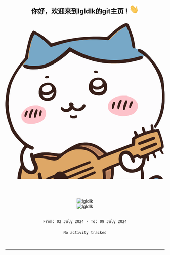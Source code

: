 <div align="center">
<h2> 你好，欢迎来到lgldlk的git主页 ! <img src="https://github.com/lgldlk/lgldlk/blob/main/gifs/Hi.gif" width="30px"></h2>
</div>
<svg
    viewBox="0 0 1944 1896"
    width="1280"
    height="1280"
    xmlns="http://www.w3.org/2000/svg"
>
    <path
        d="m1474 3 14 1 8 4 6 7 8 16 14 35 13 34 18 49 8 26 12 56 7 39 3 31 4 8v2l4 2 7 4 7 2h12l6-2h13l11 3 16 7 15 9 18 13 14 12 10 9 7 7 3 2v2l4 2 14 15 9 9 7 8 9 10 9 11 12 14 8 10 14 18 16 21 26 39 12 19 13 23 14 27 11 25 9 24 7 25 4 19 4 40 10 128v81l-4 46-6 43-6 31-7 28-11 35-10 26-11 25-8 16-11 21-12 20-14 21-9 12-6 7h-2l-1 3-4 3 7 4 36-6 5 1 6 8 5 12 16 47 12 38 10 35 7 28 5 26 2 20v8l-3 9-7 7-11 6-3 3v8l12 23 8 15 3 8-1 4-10 5h-6l-8-9-12-18-8-15-4-4-48 20-9 6-5 7 3 7 9 16 6 13 1 4v10l-7 15-4-1-9-7-5-8-18-36-5-6-10 3-24 10-8 5-1 5 2 16 1 14v19l-2 11-4 5-7-1-6-3-5-10-8-20-4-4-2 6-2 4-6 38-6 25-6 17-7 13-10 10 2 13 11 59 2 19v53H148v-14l3-29 5-29 8-32 12-36 12-29 2-4v-8l-5-25-3-21-1-14v-33l3-26 5-23 7-21 10-21 10-16 10-13 8-9-2-4-14-13-8-7-10-9-15-14-7-7-2-1v-2l-4-2-7-8-12-12-7-8-9-10-9-11-14-17-10-14-9-13-13-21-11-21-8-20-10-32-11-27-12-36-10-36-6-28-6-34-5-42-3-43v-32l4-49 4-33 3-21 4-33 5-26 7-27 7-23 9-25 14-34 11-24 10-19 14-27 16-27 9-15 15-23 15-22 13-18 14-19 13-17 13-16 18-22 9-10 8-10 4-6 8-42 10-52 14-64 13-52 12-40 10-28 8-18 8-13 8-10h2l2-4 7-8 17 6 33 16 25 14 25 16 17 12 19 14 16 13 10 8 15 13 13 12 10 9 12 12 3 2v2l4 2 3 3 8-1 24-8 53-15 48-12 42-9 41-8 47-8 49-7 53-6 44-4 47-3 53-2h74l54 2 18 1h23l11-9 15-14 11-9 14-12 13-11 11-9 16-13 14-11 17-13 19-14 17-12 15-10 15-9 21-11 16-5z"
        fill="#FDFCFD"
    />
    <path
        d="m1474 3 14 1 8 4 6 7 8 16 14 35 13 34 18 49 8 26 12 56 7 39 3 31 4 8v2l4 2 7 4 7 2h12l6-2h13l11 3 16 7 15 9 18 13 14 12 10 9 7 7 3 2v2l4 2 14 15 9 9 7 8 9 10 9 11 12 14 8 10 14 18 16 21 26 39 12 19 13 23 14 27 11 25 9 24 7 25 4 19 4 40 10 128v81l-4 46-6 43-6 31-7 28-11 35-10 26-11 25-8 16-11 21-12 20-14 21-9 12-3 3-6-1-6-5-5-9v-8l4-9 10-16 10-15 7-12 13-30 12-31 11-33 12-46 8-41 5-34 3-32 3-47v-43l-3-45-4-38-7-39-5-24-8-27-9-29-13-33-8-18-20-40-12-21-12-20-18-27-11-15-22-28-11-12-35-35-11-9-5-4h-6l-8 6-6 3-1 2-1 11-4 9-5 5-4 3-33 10-45 12-51 11-26 5-39 6-34 4-50 4-20 1h-69l-35-2-43-3-39-5-48-8-42-9-24-6-41-12-36-12-31-11-28-11-38-17-28-13-30-15-22-12-15-8-4-1-14 11-5 4-5 5-5 4-5 5-14 12-3 1v2l-8 7-14 11-10 8-30 23-17 12-14 10-21 13-16 10-24 14-40 20-18 8-17 6-22 8-29 8-37 7-27 3-51 3h-16l-42-4-21-4-21-6-16-9-9-8-4-9-1-7-12 1-8 9-10 14-10 13-7 10-11 16-11 17-11 18-8 14-6 10-8 16-10 19-5 12-7 15-7 17-5 11-10 30-9 36-9 45-6 42-4 41-3 44v27l1 4 2 39 5 48 5 29 10 47 10 36 6 19 3 8 5 15 11 28 8 16 13 22 7 10 7 11 9 12 9 13 9 12 14 17 9 10 7 8 11 12 20 20 8 7 15 12 18 13 28 17 16 9 33 14 6 5 3 8v7l-3 10-4 5-6 3h-10l-18-6-25-12-12-6-4-1-8 9-12 17-12 20-6 15-9 32-3 18v36l7 34 8 31 9 17 10 14 11 12 2 1v2l4 2 9 6 15 9 12 4 6 1h16l12-4 4-3h2l2-5 6-12 1-3v-9l-5-19-7-18-10-21-14-37-9-31-3-16v-22l3-8 7-6 5-2h9l6 4 7 11 3 8 7-1 21-8 26-7 24-6 25-4 27-2h48l29 3 58 8 37 3h15l19-1 12-9 20-14 18-13 11-7 27-18 25-15 28-16 24-12 25-11 33-11 24-4 40-4h27l34 4 24 5 33 11 19 8 26 13 18 11 17 12 21 16 14 12 11 9 17 16 10 9h5l12-5 31-11 39-15 154-59 35-13 27-10 1-1 2-22 1-27v-17l9-8 15-10 13-7h2l-4-12-10-22-3-8v-9l3-6 8-7 7-1 8 4 8 11 12 23 5 9 7-1 50-21 4-2-2-9-6-19-6-23 1-7 8-7 6-2 8 3 8 8 5 11 7 23 4 8v2l32-10 29-8h2l-1-35-1-14-1-6 6-9 8-4 8 1 7 6 4 10 3 24 1 14 1 3 10-2h5l4 2 36-6 5 1 6 8 5 12 16 47 12 38 10 35 7 28 5 26 2 20v8l-3 9-7 7-11 6-3 3v8l12 23 8 15 3 8-1 4-10 5h-6l-8-9-12-18-8-15-4-4-48 20-9 6-5 7 3 7 9 16 6 13 1 4v10l-7 15-4-1-9-7-5-8-18-36-5-6-10 3-24 10-8 5-1 5 2 16 1 14v19l-2 11-4 5-7-1-6-3-5-10-8-20-4-4-2 6-2 4-6 38-6 25-6 17-7 13-10 10 2 13 11 59 2 19v53H148v-14l3-29 5-29 8-32 12-36 12-29 2-4v-8l-5-25-3-21-1-14v-33l3-26 5-23 7-21 10-21 10-16 10-13 8-9-2-4-14-13-8-7-10-9-15-14-7-7-2-1v-2l-4-2-7-8-12-12-7-8-9-10-9-11-14-17-10-14-9-13-13-21-11-21-8-20-10-32-11-27-12-36-10-36-6-28-6-34-5-42-3-43v-32l4-49 4-33 3-21 4-33 5-26 7-27 7-23 9-25 14-34 11-24 10-19 14-27 16-27 9-15 15-23 15-22 13-18 14-19 13-17 13-16 18-22 9-10 8-10 4-6 8-42 10-52 14-64 13-52 12-40 10-28 8-18 8-13 8-10h2l2-4 7-8 17 6 33 16 25 14 25 16 17 12 19 14 16 13 10 8 15 13 13 12 10 9 12 12 3 2v2l4 2 3 3 8-1 24-8 53-15 48-12 42-9 41-8 47-8 49-7 53-6 44-4 47-3 53-2h74l54 2 18 1h23l11-9 15-14 11-9 14-12 13-11 11-9 16-13 14-11 17-13 19-14 17-12 15-10 15-9 21-11 16-5z"
        fill="#371F19"
    />
    <path
        d="m1471 41 4 1 5 8 12 25 4 9 12 31 12 37 9 33 7 30 9 50 4 23 4 10 4 5v2l9 3h7l8-4 4-3 4 8v2l4 2 7 4 7 2h12l6-2h13l11 3 16 7 15 9 18 13 14 12 10 9 7 7 3 2v2l4 2 14 15 9 9 7 8 9 10 9 11 12 14 8 10 14 18 16 21 26 39 12 19 13 23 14 27 11 25 9 24 7 25 4 19 4 40 10 128v81l-4 46-6 43-6 31-7 28-11 35-10 26-11 25-8 16-11 21-12 20-14 21-9 12-3 3-6-1-6-5-5-9v-8l4-9 10-16 10-15 7-12 13-30 12-31 11-33 12-46 8-41 5-34 3-32 3-47v-43l-3-45-4-38-7-39-5-24-8-27-9-29-13-33-8-18-20-40-12-21-12-20-18-27-11-15-22-28-11-12-35-35-11-9-5-4h-6l-8 6-6 3-1 2-1 11-4 9-5 5-4 3-33 10-45 12-51 11-26 5-39 6-34 4-50 4-20 1h-69l-35-2-43-3-39-5-48-8-42-9-24-6-41-12-36-12-31-11-28-11-38-17-28-13-30-15-22-12-15-8-4-1-14 11-5 4-5 5-5 4-5 5-14 12-3 1v2l-8 7-14 11-10 8-30 23-17 12-14 10-21 13-16 10-24 14-40 20-18 8-17 6-22 8-29 8-37 7-27 3-51 3h-16l-42-4-21-4-21-6-16-9-9-8-4-9-1-7h-11l2-5 8-10 2-3h2l2-4 18-18 7-8 15-16 9-9 4-6 2-5v-9l2-15 2-19 6-37 8-38 3-16 12-47 9-30 6-18 14-34 6-12 6-11 4-6 3-3 6 1 19 10 11 7 18 12 17 12 16 13 11 9 9 7 14 12 15 14 9 9 8 7 8 8 8 7 16 17 5 5 6 4 7-1 27-8 36-11 31-10 46-13 42-11 37-8 34-7 49-8 51-7 47-4 48-3 29-1h75l50 2 69 5 12 2 10 1 9-6 9-9 7-8 9-10 7-7 7-8 7-7 8-7 12-11 22-18 14-11 13-10 30-20 26-15 24-13z"
        fill="#77A8C7"
    />
    <path
        d="M1846 1320h6l3 4 13 32 11 30 7 24 10 41 4 23 3 20v6l-14 8-56 30-39 19-27 13-29 12-39 15-36 12-10 5-5-1-14-9-12-7-7-2-11 1-29 11-10 4h-2l-1 3-5-4-10-15-9-12-11-12-8-7-13-8-14-5-17-1-21 2-16 4-15 8-13 10-12 17-6 13-6 21-3 18v18l5 30-8 4-29 11-50 20-31 12-29 13-29 14-24 12-4 3v16l3 22 3 31 2 17v9l-3 21H189l1-14 5-37 5-29 9-41 1-2 4 2 12 16 10 11 17 13 27 14 14 4 10 2 16 1 21-2 13-4 11-6 7-5 11-14 9-15 4-13 2-17-2-23-4-15-7-17-9-17-8-19-7-21 1-2 29-5 10-1h16l32 4 51 8 42 8 22 5 29 4 14-1 15-2 15-6 20-10 16-10 14-11 13-12 5-4h2v-2l11-9 8-7 18-13 21-13 17-9 27-11 27-9 19-4 17-1h53l20 2 19 3 25 7 20 7 17 8 19 11 14 10 11 9 10 9 8 7 10 11 11 14 10 14 6 11 2 1h16l19-8 49-21 36-15 42-16 41-16 30-11 39-15 47-18 29-11 83-32 20-8h2l3-19 2-58 19-11 26-12 30-13 39-15 38-12 42-12 39-9z"
        fill="#DEA766"
    />
    <path
        d="M1429 883h51l17 5 30 10 22 10 15 9 10 8 17 17 12 17 9 15 5 11 1 7v24l-3 15-7 20-11 18-7 9-12 13-9 8-20 11-13 5-23 6-15 4-19 4-14 2-36 2-24-3-19-4-33-9-23-8-22-10-18-11-11-9-4-4v-2h-2l-2-5h-2l-9-15-5-10-3-13v-30l3-14 8-19 10-16 11-12 8-7 12-9 19-12 23-12 14-6 26-6 15-2z"
        fill="#FDC2CA"
    />
    <path
        d="m782 294 7 1 14 6 15 10 25 13 19 10 32 16 29 13 26 11 28 11 45 16 58 17 51 12 39 7 40 6 40 4 36 2 35 1h36l53-2 40-4 47-7 35-6 37-8 52-13 24-7 16-4 5 1 8 7 2 3v14l-4 9-8 6-33 10-45 12-51 11-26 5-39 6-34 4-50 4-20 1h-69l-35-2-43-3-39-5-48-8-42-9-24-6-41-12-36-12-31-11-28-11-38-17-28-13-30-15-22-12-15-8-4-1-14 11-5 4-5 5-5 4-5 5-14 12-3 1v2l-8 7-14 11-10 8-30 23-17 12-14 10-21 13-16 10-24 14-40 20-18 8-17 6-22 8-29 8-37 7-27 3-51 3h-16l-42-4-21-4-21-6-16-9-9-8-3-8v-8l12-10 5-2h7l30 9 25 5 15 2 15 1h33l45-3 37-5 24-6 30-10 28-12 21-10 22-12 22-13 19-12 20-14 19-14 18-14 13-10 14-11 13-11 30-27 10-8 14-14 7-8 7-7z"
        fill="#371F19"
    />
    <path
        d="M353 1000h41l20 5 29 11 20 9 7 6 3 3v2h2l12 17 4 9 4 14 2 19v11l-3 17-6 17-10 21-5 8h-2l-2 4-4 5-11 9-14 9-16 8-20 8-26 8-20 5-20 2h-43l-24-3-9-2-15-6-15-9-11-10v-2l-3-1-11-14-5-8-3-10-3-24v-19l2-13 2-5h2l1-5 2-2 1-3 2-2 2-1 1-5 4-5 4-6 4-5 4-6 2-1 3-5 8-8 4-2 5-6 11-8h3v-2l5-3h3v-2l16-8 10-4 11-4 4-1 18-4z"
        fill="#FDC2CA"
    />
    <path
        d="M1123 663h21l17 3 12 4 16 8 13 10 7 6v2l4 2 10 12 10 16 5 14 4 15 1 10v26l-2 15-6 20-6 12-7 9-7 8-9 7-11 7-13 6-13 4-20 2h-15l-18-2-28-6-14-5-11-5-10-6-7-6v-2l-3-1-11-15-10-17-3-9-1-6v-35l2-16 6-20 8-16 6-10 10-11 11-9 13-8 12-5 13-4zM512 725h24l16 4 21 11 11 8 6 5v2h2l7 9 11 18 4 8 4 12 3 13 1 8v23l-3 19-5 16-8 15-8 11-12 13-11 9-16 8-16 5-19 3h-22l-15-2-19-7-15-9-9-7-14-14v-2h-2l-9-13-7-15-3-11-1-7v-30l3-19 9-22 7-14 8-10 14-14 11-7 15-8 14-5zM1625 317h13l11 3 16 7 15 9 18 13 14 12 10 9 7 7 3 2v2l4 2 14 15 9 9 7 8 9 10 9 11 12 14 8 10 14 18 16 21 26 39 12 19 13 23 14 27 11 25 9 24 7 25 4 19 4 40 10 128v81l-4 46-6 43-6 31-7 28-11 35-10 26-11 25-8 16-11 21-12 20-14 21-9 12-3 3-6-1-6-5-5-9v-8l4-9 10-16 10-15 7-12 13-30 12-31 11-33 12-46 8-41 5-34 3-32 3-47v-43l-3-45-4-38-7-39-5-24-8-27-9-29-13-33-8-18-20-40-12-21-12-20-18-27-11-15-22-28-11-12-35-35-11-9-11-8-12-10-23-16-21-12-11-8-6-7-4-11 1-9 5-5z"
        fill="#371F19"
    />
    <path
        d="m1395 1724 5 1 9 16 12 16 9 11 11 12 9 8 14 9 21 11 15 5 25 5h29l24-4 24-6 14-5 16-7 13-7h4l1 2 2 30 1 41v34h-339l2-12 6-35 3-27v-56l-2-8 1-5 9-4 29-12 32-12z"
        fill="#FDFCFC"
    />
    <path
        d="M1025 1678h8l7 4 5 7v6l-8 7-17 8-36 14-55 22-81 32-43 16-44 18-35 14-3 2 8 7 11 12 9 13 2 3 9-2 29-12 37-15 41-17 30-12 44-18 27-11 35-14 33-13 21-7 8 1 8 5 3 5v8l-8 6-21 10-34 14-30 12-27 11-30 12-46 19-42 17-33 14-34 14-6 3h-2l-1 3H498l1-8 6-7 23-10 31-12 27-11 14-6 14-15 13-11 10-6 11-4 12-3h10l17 3 8 1 12-6 28-11 29-12 45-18 90-35 48-19 44-17 21-8z"
        fill="#371F19"
    />
    <path
        d="M1466 1591h9l12 4 10 7 7 6 7 8 9 13 8 16 10 22 7 16 7 9 7 4 8-1 6-3 7-6 1-8-3-17-4-13 1-5 10-5 19-7h7l14 9 15 9 3 1h8l17-8h5l-1 13-6 29-5 16-8 16-8 11-9 10-7 7-14 11-16 9-20 8-21 6h-12l-29-5-20-6-17-8-6-4v-2l-4-2-16-16-8-10-10-22-5-17-5-24v-33l4-13 7-10 9-8 8-4z"
        fill="#FDFBFC"
    />
    <path
        d="M798 963h8l11 4 8 6 7 9 2 6-3 7-1 7 7 14 10 10 11 7 15 5 9 1 12-1 17-7 12-9 11-10 10-16 8-7 3-1h15l5 4 2 3 1 5v9l-3 11-7 11-11 12-9 8-13 8-11 6-18 5-5 1h-20l-23-4-18-6-14-10-6-5-5 2-5 5-4 2-2 4-10 8-16 8-11 4-16 3h-14l-15-3-12-4-11-6-9-7v-2h-2l-9-12-2-5v-11l4-8 5-4 6 1 9 7 10 8 10 6 11 3 9 1 17-4 8-4 7-6 4-3h2l2-4 5-11-3-9-6-13-1-8 3-8 8-8 7-4z"
        fill="#371F19"
    />
    <path
        d="M946 1487h56l18 2 35 9 24 9 20 9 20 11 17 11 15 10 13 10 13 11 11 9 13 13-1 3-32 16-25 11-4-2-9-11-12-13-7-8-10-9-14-12-18-13-19-12-22-12-20-9-21-8-25-7-22-5-33-3-1-3 22-5z"
        fill="#B88461"
    />
    <path
        d="M514 754h25l7 3 10 9 6 8 4 7 1 4v19l-6 12-8 7-14 8-8 4-20 6-15 2-2 1h-7l-14-4-9-4-7-8-4-11v-24l4-11 6-8 6-5 14-7 15-5z"
        fill="#FCFAFB"
    />
    <path
        d="M1129 689h15l17 4 11 7 9 10 3 8 2 10v11l-8 15-7 6-16 8-12 4-11 2-22-1-19-3-10-4v-2l-4-2-7-8-2-5v-18l4-11 4-6 7-8 13-9 10-4 15-3z"
        fill="#FCFAFA"
    />
    <path
        d="m1810 1380 6 2 6 4 4 8v11l-4 6-8 5-23 9-38 14-26 10-59 22-25 8h-16l-6-7-3-6v-9l8-7 27-11 34-13 36-14 54-20zM1833 1452h8l6 4 5 12-1 7-7 8-19 9-38 16-28 11-65 26-24 9-4 1h-10l-5-5-3-5-1-4v-9l4-6 8-5 29-12 32-13 105-42z"
        fill="#371F19"
    />
    <path
        d="M1285 1771h5l1 7 1 26v19l-4 33-7 37-1 3h-55l1-12v-25l-3-40v-21l14-7 31-13z"
        fill="#B88461"
    />
    <path
        d="M1087 1801h6l5 4 5 10-1 6-6 7-15 8-30 13-66 29-27 12-12 6h-70l3-3 23-12 33-15 66-29 21-9 11-5 28-12 19-8zM1837 1849h27l16 4 16 9 10 8 7 7 6 9 4 10h-174l2-4 13-11 21-14 16-8 16-6z"
        fill="#371F19"
    />
    <path
        d="m1198 777 4 1 1 2v11l-4 17-7 13-7 6-14 8-23 5h-22l-21-3-12-4-8-5-5-5-8-9-4-9-2-10 3-1 9 5v2l5 1 8 4 12 3h31l14-3 15-5 15-9 10-7z"
        fill="#FAF6F4"
    />
    <path
        d="M585 839h2l1 6-2 16-4 10-3 6h-2l-1 4h-2l-2 4-9 8-16 9-16 6-14 3h-14l-13-2-10-4-8-6-8-7-5-8v-3h-2l-1-7 5-1 14 3 13 2 5 1h13l22-4 18-6 16-10 9-7 8-7 5-5z"
        fill="#FAF7F6"
    />
    <path
        d="M1006 1489h14l35 9 24 9 20 9 20 11 17 11 15 10 13 10 13 11 11 9 13 13-1 3-32 16-25 11-4-2-9-11-12-13-7-8-10-9-14-12-18-13-19-12-22-12-20-9-13-5v-4l7 1 11 5 5 3 7 2 32 16 6 4 3 1v2l4 1 8 6 9 5 8 7 6 3v2l4 2 7 6 8 7v2h4l1 3 5 4 5 5 8 6v2h11l10-3 5-3 8-2v-2l5-3-1-6-2-4-5-2-5-5-8-5v-2h-2l-2-3-3-1-4-4-4-3v-2l-5-2-9-7-9-5-1-3-5-1v-2l-4-1-6-3-3-1v-2l-5-2-20-10-9-4-11-5-17-6-14-5-6-1-6-2-7-2v-2z"
        fill="#D6956D"
    />
    <path
        d="M1471 937h7l6 4 3 4v13l-5 21-10 29-7 20-6 21-5 6-4 2-7-1-3-4-1-4v-30l4-20 5-17 13-29 8-13zM415 1815l10 2 8 7 4 12 7 30 6 27v3h-42l-9-39-3-15v-9l4-8 9-8zM1406 931l6 1 9 8-1 8-8 19-5 12-10 34-5 16-6 14-4 4-7-1-3-3-3-10-1-7v-14l5-21 10-28 7-14 9-13zM330 1045l10 1 3 3 1 6-6 16-8 15-8 20-6 20-3 19-5 8-4 2h-8l-3-5-1-4v-31l5-20 6-16 9-19 8-10 6-4zM379 1047l9 1 6 5 1 2v8l-5 21-8 28-10 34-4 5h-2v2l-5 1-5-5-4-6-1-4v-25l2-12 7-21 14-29zM793 1121l7 1 17 6 14 1 14-2 18-5h8l6 5 1 11-3 8-7 7-9 4-10 2h-32l-11-3-8-5-5-4-3-6-1-11 3-8zM1326 956h7l6 4 2 3v8l-5 18-6 16-5 20-5 13-8 7-5-1-4-4-1-5-1-17 2-20 3-14 8-15 5-9z"
        fill="#371F19"
    />
    <path
        d="M500 1606h12l29 2 60 8 29 4 2 2-16 5-18 4h-26l-21-3-36-7-29-6-24-4-2-1v-2l7-1z"
        fill="#D2926B"
    />
    <path
        d="M1540 949h7l5 3 3 4v9l-5 13-9 21-11 25-4 8-5 2-7-1-2-2-1-5v-18l3-15 10-25 7-11z"
        fill="#371F19"
    />
    <path
        d="M1285 1771h5l1 7 1 26v19l-4 33-5 26-3 3-2-10 3-10 1-1v-7l1-5 3-18v-24l-1-1-2-14-1-3-7-1v2l-15 5-5 3-6 2-4 2-7 1-2 4h-2l-2 12-1 8-1 7h-2v9l-3-1-2-26v-21l14-7 31-13z"
        fill="#D5946C"
    />
    <path
        d="m260 1063 6 1 9 6 1 4-15 44-9 19-7 6-6-1-3-4-2-9v-10l6-20 6-15 8-15 5-5zM431 1060h6l6 5 2 4v13l-6 21-6 24-3 5-7 2-5-1-3-2-1-3v-30l4-15 6-15z"
        fill="#371F19"
    />
    <path
        d="m1460 47 3 1-27 15-19 12-3 1v2l-4 2-1 2h-2v2l-8 6-7 4-10 8-16 12-14 11-13 11-12 11h-2v2l-8 7-6 6h-2v2l-12 12-7 8-19 19-9 3-2-1 12-12 7-8 9-10 7-7 7-8 7-7 8-7 12-11 22-18 14-11 13-10 30-20 26-15 24-13z"
        fill="#D9A366"
    />
    <path
        d="m995 1511 7 1 11 5 5 3 7 2 32 16 6 4 3 1v2l4 1 8 6 9 5 8 7 6 3v2l4 2 7 6 8 7v2h4l1 3 5 4 5 5 8 6v2h11l10-2-2 4-4 1-1 3h-4l-1 5-9 4-4-2-9-11-12-13-7-8-10-9-14-12-18-13-19-12-22-12-20-9-13-5z"
        fill="#D5956C"
    />
    <path
        d="M507 642h12l7 3 5 6 2 4-1 6-6 6-9 3-17 1-11-2-5-4-1-4v-7l9-8 7-3zM1101 577l11 1 10 5 6 7 1 2v7l-5 5-8 3h-14l-13-4-7-5-2-4v-6l6-7 7-3z"
        fill="#371F19"
    />
    <path
        d="m568 1612 19 2 43 6 2 2-16 5-18 4h-26l3-2h3l1-2h-8l-10-3-8-1-5-3-6 1-6-2v-4l6-2v2h9l5 2h3l1-2 2 2 8-3z"
        fill="#B88461"
    />
    <path
        d="m315 237 1 3-6 22 1 2v7l-2 5-1 10-6 24-3 13-2 3h-2v13l-3 10-1 21-2 14-3 22-3 16-2 3-2 8h-1l-1-11 2-15 2-19 6-37 8-38 3-16 12-47 3-11z"
        fill="#D1A26C"
    />
    <path
        d="M935 1488h22l2 6 1 5 3 1 1 2 12 4v1l-10-1-17-4-17-3-25-2-1-3 22-5z"
        fill="#D2926B"
    />
    <path
        d="M1833 1885h22l15 6 6 4v1h-65l5-5 8-4z"
        fill="#77A8C7"
    />
    <path
        d="m315 237 1 3-6 22 1 2v7l-2 5-1 10-6 24-3 13-2 3h-2v13l-1 2h-2l-1-8 7-36 12-47 3-11z"
        fill="#D4A46C"
    />
    <path
        d="M586 1879h2v17h-40l4-3 14-6z"
        fill="#D6A063"
    />
    <path
        d="m1229 1844 2 3v5l2 7 1 7v30h-9l1-12v-37h2z"
        fill="#D2936B"
    />
    <path
        d="M597 1617h11l22 3 2 2-16 5-12 3h-13l-3-3 4-1 5-1-1-5z"
        fill="#D3936C"
    />
    <path
        d="M248 468v3l-3 5 2 1-9 9-6 4-9 11-3 4h-2l-1 4-4 5-7 1 2-5 8-10 2-3h2l2-4 18-18z"
        fill="#D7A266"
    />
    <path
        d="M1251 489h11l35 2h87v1l-36 2h-55l-42-4z"
        fill="#CE9863"
    />
    <path
        d="m337 177 1 3-7 18-7 21-1 6h-2v6h-3l-1 4h-1l1-9 8-24 8-19h2z"
        fill="#C8A476"
    />
    <path
        d="M544 1610h13l11 2 3 2-2 2-8 2-2-1-5 1-5-2-7-1-1-4z"
        fill="#D4946C"
    />
    <path
        d="m1179 1600 4 1-3 3-21 10-5 2-4-1 3-3 4-1 3-3 8-5 3 1 1-3 3 1z"
        fill="#D6A064"
    />
    <path
        d="m1185 1577 4 2 12 12-1 3-6 1-6-6-3-7v-2l-2-1z"
        fill="#D9A265"
    />
    <path
        d="m1129 1535 5 2 16 10 14 11 14 12 1 4-4-1-2-1-2-5-9-7-6-5-3-1-5-5-12-8-7-5z"
        fill="#D69E66"
    />
    <path
        d="M1009 199h40v1l-58 3h-12v-2z"
        fill="#D4A26A"
    />
    <path
        d="m419 1077 1 3-4 13-1 5v30l1 3 4 2 9-1 3-2-2 4-2 1h-11l-4-5-1-4v-22l3-16z"
        fill="#CC9465"
    />
    <path
        d="M919 1491h9l2 4-3 2h-20l-1-3z"
        fill="#D79F66"
    />
    <path
        d="M961 202h14v2l-17 2h-22v-2z"
        fill="#D9A366"
    />
    <path
        d="M1285 1771h5v6l-4 1h-11l-11 5-2-1 8-5z"
        fill="#DAA365"
    />
    <path
        d="m1460 47 3 1-27 15-16 10-2-1 5-5 24-13z"
        fill="#B9A889"
    />
    <path
        d="m1237 1791 2 1-11 7-2 3v15l-2 1-1-20z"
        fill="#D6A86D"
    />
    <path
        d="M885 210h8l-4 2-7 2h-9l-5 1h-9l4-2z"
        fill="#D6A266"
    />
    <path
        d="m701 1613 2 1-16 15-10 8v-3l10-9 8-7z"
        fill="#F4D6C6"
    />
    <path
        d="m728 1591 2 1-11 9-14 12h-2v-2l11-9 8-7z"
        fill="#EFBAB0"
    />
    <path
        d="M620 1620h10l2 2-9 3h-6v-4z"
        fill="#D69E65"
    />
    <path
        d="M470 1611h14l7 1 1 3-11-1-11-2z"
        fill="#B88461"
    />
    <path
        d="m315 237 1 3-4 15-3 1 4-17z"
        fill="#BFA783"
    />
    <path
        d="M531 1608h10l7 1-2 2h-10l-1-1h-7z"
        fill="#B88461"
    />
    <path
        d="m1135 1611 8 5v5l-4-2-4-5z"
        fill="#D7A065"
    />
    <path
        d="M294 327h1v12l-1 2h-2l-1-8h2v-5z"
        fill="#DDA665"
    />
    <path
        d="m778 1887 3 1-6 3h-2l-1 3h-6l3-3z"
        fill="#F0C3B9"
    />
    <path
        d="M1259 1782h2v2l-9 4-5 1v-2z"
        fill="#D1A872"
    />
    <path
        d="m1112 1525 5 1 11 7-1 2-15-9z"
        fill="#D49C65"
    />
    <path
        d="m980 1508 10 1 3 1 1 3-7-1-7-2z"
        fill="#CD9069"
    />
    <path
        d="m729 1824 3 1-5 3 2 4-4-2-3-3z"
        fill="#EBB4A3"
    />
    <path
        d="M1427 65h2l-1 3-8 5-2-1 5-5z"
        fill="#C7A87B"
    />
    <path
        d="m1172 1567 4 1 3 4-1 2-5-2z"
        fill="#DBA366"
    />
</svg>
<div align="center">
 </br>
 </br>

   </br>
 <img src="https://github-readme-stats.vercel.app/api?username=lgldlk&show_icons=true&theme=gotham&locale=cn" alt="lgldlk" />
 

</br>

<img  src="http://github-readme-stats.vercel.app/api/top-langs/?username=lgldlk&show_icons=true&theme=gotham&locale=cn&layout=compact" alt="lgldlk"/>  
</br>
</br>

<!--START_SECTION:waka-->

```txt
From: 02 July 2024 - To: 09 July 2024

No activity tracked
```

<!--END_SECTION:waka-->

 </br>

---

 

